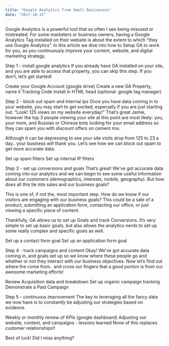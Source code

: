 ```yaml
---
title: "Google Analytics from Small Businesses"
date: "2017-10-31"
---
```


Google Analytics is a powerful tool that so often I see being misused or mistreated. For some marketers or business owners, having a Google Analytics Tag installed on their website is about the extent to which “they use Google Analytics”. In this article we dive into how to Setup GA to work for you, as you continuously improve your content, website, and digital marketing strategy.

Step 1 - install google analytics
If you already have GA installed on your site, and you are able to access that property, you can skip this step. If you don’t, let’s get started!

Create your Google Account (google drive)
Create a new GA Property, name it
Tracking Code install in HTML head (optional: google tag manager)

Step 2 - block out spam and internal ips
Once you have data coming in to your website, you may start to get excited, especially if you are just starting out. “Look! 125 views on my website everyday!” That’s great Jamie, however the top 3 people viewing your site at this point are most likely: you, your mom, and Russian or Chinese bots looking for your email address so they can spam you with discount offers on cement mix.

Although it can be depressing to see your site visits drop from 125 to 23 a day.. your business will thank you. Let’s see how we can block out spam to get more accurate data.

Set up spam filters
Set up internal IP filters

Step 3 - set up conversions and goals
That’s great! We’ve got accurate data coming into our analytics and we can begin to see some useful information about our customers (demographics, interests, mobile, geography). But how does all this tie into sales and our business goals?

This is one of, if not the, most important step. How do we know if our visitors are engaging with our business goals? This could be a sale of a product, submitting an application form, contacting our office, or just viewing a specific piece of content.

Thankfully, GA allows us to set up Goals and track Conversions. It’s very simple to set up basic goals, but also allows the analytics nerds to set up some really complex and specific goals as well.

Set up a contact form goal
Set up an application form goal

Step 4 - track campaigns and content
Okay! We’ve got accurate data coming in, and goals set up so we know where these people go and whether or not they interact with our business objectives. Now let’s find out where the come from.. and cross our fingers that a good portion is from our awesome marketing efforts!

Review Acquisition data and breakdown
Set up organic campaign tracking
Demonstrate a Paid Campaign

Step 5 - continuous improvement
The key to leveraging all the fancy data we now have is to constantly be adjusting our strategies based on evidence.

Weekly or monthly review of KPIs (google dashboard)
Adjusting our website, content, and campaigns - lessons learned
None of this replaces customer relationships!!

Best of luck! Did I miss anything?